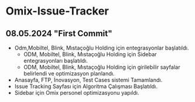 # Omix-Issue-Tracker

## 08.05.2024 "First Commit"
- Odm,Mobiltel, Blink, Mıstaçoğlu Holding için entegrasyonlar başlatıldı.
  - ODM, Mobiltel, Blink, Mıstaçoğlu Holding için Sidebar entegrasyonları başlatıldı.
  - ODM, Mobiltel, Blink, Mıstaçoğlu Holding için girilebilir sayfalar belirlendi ve optimizasyon planlandı.
- Anasayfa, FTP, İnovasyon, Test Cases sistemi Tamamlandı.
- Issue Tracking Sayfası için Algoritma Çalışması Başlatıldı.
- Sidebar için Omix personel optimizasyonu yapıldı.

